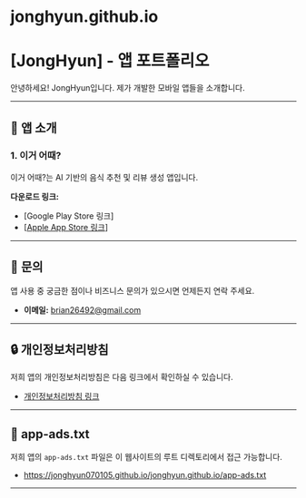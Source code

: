 # jonghyun.github.io

# [JongHyun] - 앱 포트폴리오

안녕하세요! JongHyun입니다. 제가 개발한 모바일 앱들을 소개합니다.

---

## 📱 앱 소개

### 1. 이거 어때?

이거 어때?는 AI 기반의 음식 추천 및 리뷰 생성 앱입니다.

**다운로드 링크:**

- [Google Play Store 링크]
- [[Apple App Store 링크](https://apps.apple.com/us/app/%EC%9D%B4%EA%B1%B0-%EC%96%B4%EB%95%8C/id6751484486)]

---

## 📧 문의

앱 사용 중 궁금한 점이나 비즈니스 문의가 있으시면 언제든지 연락 주세요.

- **이메일:** brian26492@gmail.com

---

## 🔒 개인정보처리방침

저희 앱의 개인정보처리방침은 다음 링크에서 확인하실 수 있습니다.

- [개인정보처리방침 링크](https://www.freeprivacypolicy.com/live/bcd65e94-1f85-47fa-a2f5-8a76f8611ca3)

---

## 📄 app-ads.txt

저희 앱의 `app-ads.txt` 파일은 이 웹사이트의 루트 디렉토리에서 접근 가능합니다.

- https://jonghyun070105.github.io/jonghyun.github.io/app-ads.txt

---
